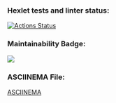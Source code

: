 ### Hexlet tests and linter status:
[![Actions Status](https://github.com/mym1chelle/python-project-49/workflows/hexlet-check/badge.svg)](https://github.com/mym1chelle/python-project-49/actions)

### Maintainability Badge:
<a href="https://codeclimate.com/github/mym1chelle/python-project-49/maintainability"><img src="https://api.codeclimate.com/v1/badges/5408926373a5b0548904/maintainability" /></a>

### ASCIINEMA File:
<a href="https://asciinema.org/a/DkbB9dntRahJV34IxtpbmOcwU">ASCIINEMA</a>